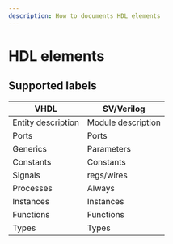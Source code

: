 ```yaml
---
description: How to documents HDL elements
---
```


# HDL elements


## Supported labels

<center>

| VHDL               | SV/Verilog         |
|--------------------|--------------------|
| Entity description | Module description |
| Ports              | Ports              |
| Generics           | Parameters         |
| Constants          | Constants          |
| Signals            | regs/wires         |
| Processes          | Always             |
| Instances          | Instances          |
| Functions          | Functions          |
| Types              | Types              |

</center>